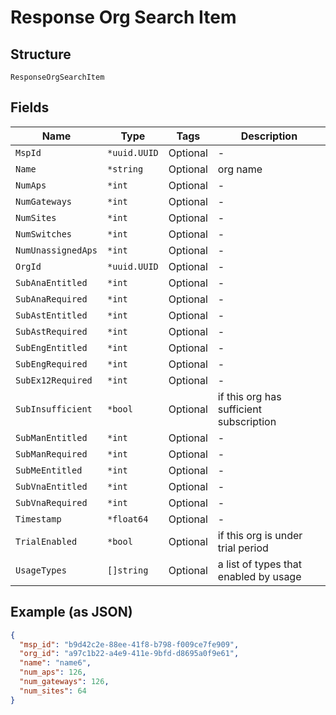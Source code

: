 
# Response Org Search Item

## Structure

`ResponseOrgSearchItem`

## Fields

| Name | Type | Tags | Description |
|  --- | --- | --- | --- |
| `MspId` | `*uuid.UUID` | Optional | - |
| `Name` | `*string` | Optional | org name |
| `NumAps` | `*int` | Optional | - |
| `NumGateways` | `*int` | Optional | - |
| `NumSites` | `*int` | Optional | - |
| `NumSwitches` | `*int` | Optional | - |
| `NumUnassignedAps` | `*int` | Optional | - |
| `OrgId` | `*uuid.UUID` | Optional | - |
| `SubAnaEntitled` | `*int` | Optional | - |
| `SubAnaRequired` | `*int` | Optional | - |
| `SubAstEntitled` | `*int` | Optional | - |
| `SubAstRequired` | `*int` | Optional | - |
| `SubEngEntitled` | `*int` | Optional | - |
| `SubEngRequired` | `*int` | Optional | - |
| `SubEx12Required` | `*int` | Optional | - |
| `SubInsufficient` | `*bool` | Optional | if this org has sufficient subscription |
| `SubManEntitled` | `*int` | Optional | - |
| `SubManRequired` | `*int` | Optional | - |
| `SubMeEntitled` | `*int` | Optional | - |
| `SubVnaEntitled` | `*int` | Optional | - |
| `SubVnaRequired` | `*int` | Optional | - |
| `Timestamp` | `*float64` | Optional | - |
| `TrialEnabled` | `*bool` | Optional | if this org is under trial period |
| `UsageTypes` | `[]string` | Optional | a list of types that enabled by usage |

## Example (as JSON)

```json
{
  "msp_id": "b9d42c2e-88ee-41f8-b798-f009ce7fe909",
  "org_id": "a97c1b22-a4e9-411e-9bfd-d8695a0f9e61",
  "name": "name6",
  "num_aps": 126,
  "num_gateways": 126,
  "num_sites": 64
}
```

